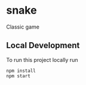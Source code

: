 # snake
Classic game


## Local Development

To run this project locally run

```
npm install
npm start
```